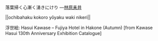 落葉掃く心漸く湧きにけり
—[林原耒井](https://ja.wikipedia.org/wiki/林原耒井)

||ochibahaku kokoro yōyaku waki nikeri||

浮世絵: Hasui Kawase – Fujiya Hotel in Hakone (Autumn) [from Kawase Hasui 130th Anniversary Exhibition Catalogue]